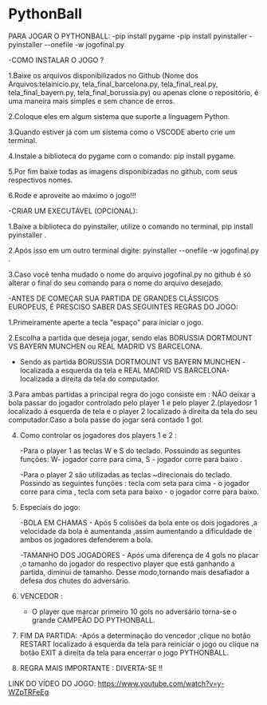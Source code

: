 # PythonBall
PARA JOGAR O PYTHONBALL:
-pip install pygame
-pip install pyinstaller
-pyinstaller --onefile -w jogofinal.py 

-COMO INSTALAR O JOGO ?

1.Baixe os arquivos disponibilizados no Github (Nome dos Arquivos:telainicio.py, tela_final_barcelona.py, tela_final_real.py, tela_final_bayern.py, tela_final_borussia.py) ou apenas clone o repositório, é uma maneira mais simples e sem chance de erros.

2.Coloque eles em algum sistema que suporte a linguagem Python.

3.Quando estiver já com um sistema como o VSCODE aberto crie um terminal.

4.Instale a biblioteca do pygame com o comando: pip install pygame.

5.Por fim baixe todas as imagens disponibizadas no github, com seus respectivos nomes.

6.Rode e aproveite ao máximo o jogo!!!

-CRIAR UM EXECUTÁVEL (OPCIONAL):

1.Baixe a biblioteca do pyinstaller, utilize o comando no terminal, pip install pyinstaller .

2.Após isso em um outro terminal digite: pyinstaller --onefile -w jogofinal.py .

3.Caso você tenha mudado o nome do arquivo jogofinal.py no github é só alterar o final do seu comando para o nome do arquivo desejado.
     
-ANTES DE COMEÇAR SUA PARTIDA DE GRANDES CLÁSSICOS EUROPEUS, É PRESCISO SABER DAS SEGUINTES REGRAS DO JOGO:

1.Primeiramente aperte a tecla "espaço" para iniciar o jogo.

2.Escolha a partida que deseja jogar, sendo elas BORUSSIA DORTMOUNT VS BAYERN MUNCHEN ou REAL MADRID VS BARCELONA.
  - Sendo as partida BORUSSIA DORTMOUNT VS BAYERN MUNCHEN - localizada a esquerda da tela e REAL MADRID VS BARCELONA- localizada a direita da tela do computador.

3.Para ambas partidas a principal regra do jogo consiste em : NÃO deixar a bola passar do jogador controlado pelo player 1 e pelo player 2.(playedosr 1 localizado 
    á esquerda de tela e o player 2 localizado á direita da tela do seu computador.Caso a bola passe do jogar será contado 1 gol.
  
4. Como controlar os jogadores dos players 1 e 2 :
   
   -Para o player 1 as teclas W e S do teclado. Possuindo as seguntes funções:  W- jogador corre para cima, S - jogador corre para baixo .
   
   -Para o player 2 são utilizadas as teclas ~direcionais do teclado. Possindo as seguintes funções : tecla com seta para cima - o jogador corre para cima , tecla 
    com seta para baixo - o jogador corre para baixo.
   
6. Especiais do jogo:
   
   -BOLA EM CHAMAS - Após 5 colisões da bola ente os dois jogadores ,a velocidade da bola é aumentanda ,assim aumentando a dificuldade de ambos os jogadores defenderem a bola.
   
   -TAMANHO DOS JOGADORES - Após uma diferença de 4 gols no placar ,o tamanho do jogador do respectivo player que está ganhando a partida, diminui de tamanho.
    Desse modo,tornando mais desafiador a defesa dos chutes do adversário.
   
7. VENCEDOR :
   - O player que marcar primeiro 10 gols no adversário torna-se o grande CAMPEÃO DO PYTHONBALL.
     
8. FIM DA PARTIDA:
   -Após a determinação do vencedor ,clique no botão RESTART localizado á esquerda da tela para reiniciar o jogo ou clique na botão EXIT á direita da tela para 
    encerrar o jogo PYTHONBALL.
   
10. REGRA MAIS IMPORTANTE : DIVERTA-SE !!


LINK DO VÍDEO DO JOGO:
https://www.youtube.com/watch?v=y-WZpTRFeEg
